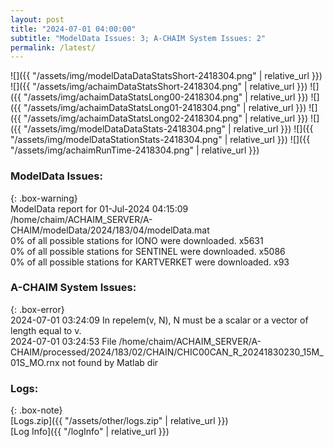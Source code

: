 ```yaml
---
layout: post
title: "2024-07-01 04:00:00"
subtitle: "ModelData Issues: 3; A-CHAIM System Issues: 2"
permalink: /latest/
---
```


![]({{ "/assets/img/modelDataDataStatsShort-2418304.png" | relative_url }})
![]({{ "/assets/img/achaimDataStatsShort-2418304.png" | relative_url }})
![]({{ "/assets/img/achaimDataStatsLong00-2418304.png" | relative_url }})
![]({{ "/assets/img/achaimDataStatsLong01-2418304.png" | relative_url }})
![]({{ "/assets/img/achaimDataStatsLong02-2418304.png" | relative_url }})
![]({{ "/assets/img/modelDataDataStats-2418304.png" | relative_url }})
![]({{ "/assets/img/modelDataStationStats-2418304.png" | relative_url }})
![]({{ "/assets/img/achaimRunTime-2418304.png" | relative_url }})


### ModelData Issues:  
  
{: .box-warning}  
 ModelData report for 01-Jul-2024 04:15:09   
 /home/chaim/ACHAIM_SERVER/A-CHAIM/modelData/2024/183/04/modelData.mat   
 0% of all possible stations for IONO were downloaded. x5631   
 0% of all possible stations for SENTINEL were downloaded. x5086   
 0% of all possible stations for KARTVERKET were downloaded. x93   
  
### A-CHAIM System Issues:  
  
{: .box-error}  
2024-07-01 03:24:09 In repelem(v, N), N must be a scalar or a vector of length equal to v.  
2024-07-01 03:24:53 File /home/chaim/ACHAIM_SERVER/A-CHAIM/processed/2024/183/02/CHAIN/CHIC00CAN_R_20241830230_15M_01S_MO.rnx not found by Matlab dir  

### Logs:  
  
{: .box-note}  
[Logs.zip]({{ "/assets/other/logs.zip" | relative_url }})  
[Log Info]({{ "/logInfo" | relative_url }})  
